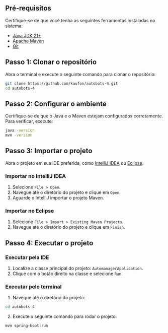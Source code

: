 ## Pré-requisitos
Certifique-se de que você tenha as seguintes ferramentas instaladas no sistema:
- [Java JDK 21+](https://www.oracle.com/java/technologies/javase-downloads.html)
- [Apache Maven](https://maven.apache.org/download.cgi)
- [Git](https://git-scm.com/downloads)

## Passo 1: Clonar o repositório
Abra o terminal e execute o seguinte comando para clonar o repositório:
```bash
git clone https://github.com/kaufon/autobots-4.git
cd autobots-4
```

## Passo 2: Configurar o ambiente
Certifique-se de que o Java e o Maven estejam configurados corretamente. Para verificar, execute:
```bash
java -version
mvn -version
```

## Passo 3: Importar o projeto
Abra o projeto em sua IDE preferida, como [IntelliJ IDEA](https://www.jetbrains.com/idea/) ou [Eclipse](https://www.eclipse.org/).

### Importar no IntelliJ IDEA
1. Selecione `File > Open`.
2. Navegue até o diretório do projeto e clique em `Open`.
3. Aguarde o IntelliJ importar o projeto Maven.

### Importar no Eclipse
1. Selecione `File > Import > Existing Maven Projects`.
2. Navegue até o diretório do projeto e clique em `Finish`.

## Passo 4: Executar o projeto
### Executar pela IDE
1. Localize a classe principal do projeto: `AutomanagerApplication`.
2. Clique com o botão direito na classe e selecione `Run`.

### Executar pelo terminal
1. Navegue até o diretório do projeto:
```bash
cd autobots-4
```
2. Execute o seguinte comando para rodar o projeto:
```bash
mvn spring-boot:run
```
